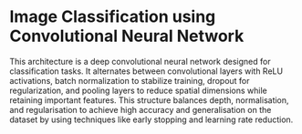 # Image Classification using Convolutional Neural Network
This architecture is a deep convolutional neural network designed for classification tasks. It alternates between convolutional layers with ReLU activations, batch normalization to stabilize training, dropout for regularization, and pooling layers to reduce spatial dimensions while retaining important features. This structure balances depth, normalisation, and regularisation to achieve high accuracy and generalisation on the dataset by using techniques like early stopping and learning rate reduction.

